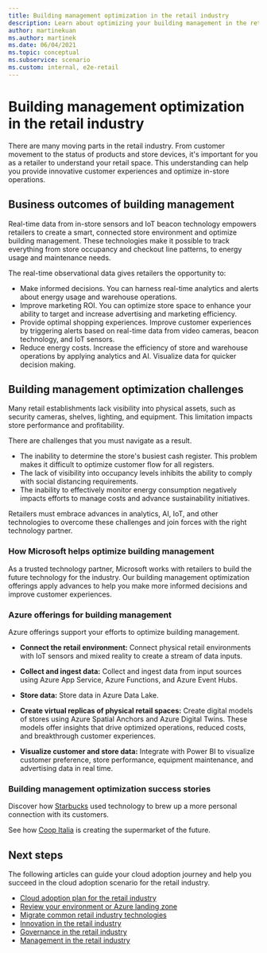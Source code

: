 ```yaml
---
title: Building management optimization in the retail industry
description: Learn about optimizing your building management in the retail industry using Azure services and the challenges you might face.
author: martinekuan
ms.author: martinek
ms.date: 06/04/2021
ms.topic: conceptual
ms.subservice: scenario
ms.custom: internal, e2e-retail
---
```


# Building management optimization in the retail industry

There are many moving parts in the retail industry. From customer movement to the status of products and store devices, it's important for you as a retailer to understand your retail space. This understanding can help you provide innovative customer experiences and optimize in-store operations.

## Business outcomes of building management

Real-time data from in-store sensors and IoT beacon technology empowers retailers to create a smart, connected store environment and optimize building management. These technologies make it possible to track everything from store occupancy and checkout line patterns, to energy usage and maintenance needs.

The real-time observational data gives retailers the opportunity to:

- Make informed decisions. You can harness real-time analytics and alerts about energy usage and warehouse operations.
- Improve marketing ROI. You can optimize store space to enhance your ability to target and increase advertising and marketing efficiency.
- Provide optimal shopping experiences. Improve customer experiences by triggering alerts based on real-time data from video cameras, beacon technology, and IoT sensors.
- Reduce energy costs. Increase the efficiency of store and warehouse operations by applying analytics and AI. Visualize data for quicker decision making.

## Building management optimization challenges

Many retail establishments lack visibility into physical assets, such as security cameras, shelves, lighting, and equipment. This limitation impacts store performance and profitability.

There are challenges that you must navigate as a result.

- The inability to determine the store's busiest cash register. This problem makes it difficult to optimize customer flow for all registers.
- The lack of visibility into occupancy levels inhibits the ability to comply with social distancing requirements.
- The inability to effectively monitor energy consumption negatively impacts efforts to manage costs and advance sustainability initiatives.

Retailers must embrace advances in analytics, AI, IoT, and other technologies to overcome these challenges and join forces with the right technology partner.

### How Microsoft helps optimize building management

As a trusted technology partner, Microsoft works with retailers to build the future technology for the industry. Our building management optimization offerings apply advances to help you make more informed decisions and improve customer experiences.

### Azure offerings for building management

Azure offerings support your efforts to optimize building management.

- **Connect the retail environment:** Connect physical retail environments with IoT sensors and mixed reality to create a stream of data inputs.

- **Collect and ingest data:** Collect and ingest data from input sources using Azure App Service, Azure Functions, and Azure Event Hubs.

- **Store data:** Store data in Azure Data Lake.

- **Create virtual replicas of physical retail spaces:** Create digital models of stores using Azure Spatial Anchors and Azure Digital Twins. These models offer insights that drive optimized operations, reduced costs, and breakthrough customer experiences.

- **Visualize customer and store data:** Integrate with Power BI to visualize customer preference, store performance, equipment maintenance, and advertising data in real time.

### Building management optimization success stories

Discover how [Starbucks](https://blogs.microsoft.com/latino/2019/06/14/its-coffee-time-find-out-how-starbucks-turns-to-technology-to-brew-up-a-more-personal-connection-with-its-customers/) used technology to brew up a more personal connection with its customers.

See how [Coop Italia](https://news.microsoft.com/europe/features/supermarket-of-the-future/#sm.00000udlsc560ee0xtulkfnf0c4yp) is creating the supermarket of the future.

## Next steps

The following articles can guide your cloud adoption journey and help you succeed in the cloud adoption scenario for the retail industry.

- [Cloud adoption plan for the retail industry](./plan.md)
- [Review your environment or Azure landing zone](./ready.md)
- [Migrate common retail industry technologies](./migrate.md)
- [Innovation in the retail industry](./innovate.md)
- [Governance in the retail industry](./govern.md)
- [Management in the retail industry](./manage.md)
